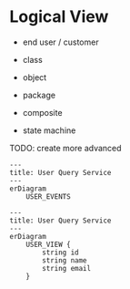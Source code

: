 # Logical View

* end user / customer



* class
* object
* package
* composite
* state machine



TODO: create more advanced



```mermaid
---
title: User Query Service
---
erDiagram
    USER_EVENTS
```



```mermaid
---
title: User Query Service
---
erDiagram
    USER_VIEW {
        string id
        string name
        string email
    }
```
